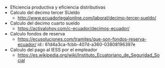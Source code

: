 - Eficiencia productiva y eficiencia distributivas
- Calculo del decimo tercer SUeldo
	- http://www.ecuadorlegalonline.com/laboral/decimo-tercer-sueldo/
- Calculo del decimo cuarto sueldo
	- https://activalohoy.com/c-ecuador/decimos-ecuador/
- Calculo fondos de reserva
	- https://ecusoluciones.com/tramites/que-son-fondos-reserva-ecuador/
	  id:: 61d4a3ca-fcbb-407d-a360-03808196397e
- Calculo del pago al IESS por el empleador
	- https://es.wikipedia.org/wiki/Instituto_Ecuatoriano_de_Seguridad_Social
